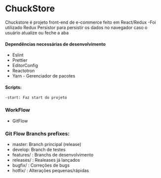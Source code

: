 # ChuckStore

Chuckstore é projeto front-end de e-commerce feito em React/Redux
  -Foi utilizado Redux Persistor para persistir os dados no navegador
    caso o usuário atualize ou feche a aba


#### Dependências necessárias de desenvolvimento

- Eslint
- Prettier
- EditorConfig
- Reactotron
- Yarn - Gerenciador de pacotes

#### Scripts:

    -start: Faz start do projeto
### WorkFlow
  - GitFlow

### Git Flow Branchs prefixes:
  - master: Branch principal (release)
  - develop: Branch de testes
  - features/ : Branchs de desenvolvimento
  - releases/ : Realeases já lançados
  - bugfix/ : Correções de bugs
  - hotfix/ : Alterações pequenas/rápidas
